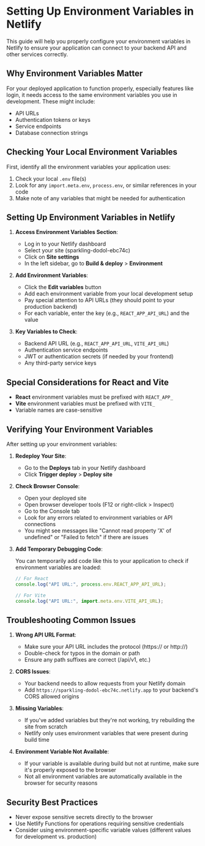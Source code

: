 # Setting Up Environment Variables in Netlify

This guide will help you properly configure your environment variables in Netlify to ensure your application can connect to your backend API and other services correctly.

## Why Environment Variables Matter

For your deployed application to function properly, especially features like login, it needs access to the same environment variables you use in development. These might include:

- API URLs
- Authentication tokens or keys
- Service endpoints
- Database connection strings

## Checking Your Local Environment Variables

First, identify all the environment variables your application uses:

1. Check your local `.env` file(s)
2. Look for any `import.meta.env`, `process.env`, or similar references in your code
3. Make note of any variables that might be needed for authentication

## Setting Up Environment Variables in Netlify

1. **Access Environment Variables Section**:
   - Log in to your Netlify dashboard
   - Select your site (sparkling-dodol-ebc74c)
   - Click on **Site settings**
   - In the left sidebar, go to **Build & deploy** > **Environment**

2. **Add Environment Variables**:
   - Click the **Edit variables** button
   - Add each environment variable from your local development setup
   - Pay special attention to API URLs (they should point to your production backend)
   - For each variable, enter the key (e.g., `REACT_APP_API_URL`) and the value

3. **Key Variables to Check**:
   - Backend API URL (e.g., `REACT_APP_API_URL`, `VITE_API_URL`)
   - Authentication service endpoints
   - JWT or authentication secrets (if needed by your frontend)
   - Any third-party service keys

## Special Considerations for React and Vite

- **React** environment variables must be prefixed with `REACT_APP_`
- **Vite** environment variables must be prefixed with `VITE_`
- Variable names are case-sensitive

## Verifying Your Environment Variables

After setting up your environment variables:

1. **Redeploy Your Site**:
   - Go to the **Deploys** tab in your Netlify dashboard
   - Click **Trigger deploy** > **Deploy site**

2. **Check Browser Console**:
   - Open your deployed site
   - Open browser developer tools (F12 or right-click > Inspect)
   - Go to the Console tab
   - Look for any errors related to environment variables or API connections
   - You might see messages like "Cannot read property 'X' of undefined" or "Failed to fetch" if there are issues

3. **Add Temporary Debugging Code**:
   
   You can temporarily add code like this to your application to check if environment variables are loaded:

   ```javascript
   // For React
   console.log("API URL:", process.env.REACT_APP_API_URL);
   
   // For Vite
   console.log("API URL:", import.meta.env.VITE_API_URL);
   ```

## Troubleshooting Common Issues

1. **Wrong API URL Format**:
   - Make sure your API URL includes the protocol (https:// or http://)
   - Double-check for typos in the domain or path
   - Ensure any path suffixes are correct (/api/v1, etc.)

2. **CORS Issues**:
   - Your backend needs to allow requests from your Netlify domain
   - Add `https://sparkling-dodol-ebc74c.netlify.app` to your backend's CORS allowed origins

3. **Missing Variables**:
   - If you've added variables but they're not working, try rebuilding the site from scratch
   - Netlify only uses environment variables that were present during build time

4. **Environment Variable Not Available**:
   - If your variable is available during build but not at runtime, make sure it's properly exposed to the browser
   - Not all environment variables are automatically available in the browser for security reasons

## Security Best Practices

- Never expose sensitive secrets directly to the browser
- Use Netlify Functions for operations requiring sensitive credentials
- Consider using environment-specific variable values (different values for development vs. production)
